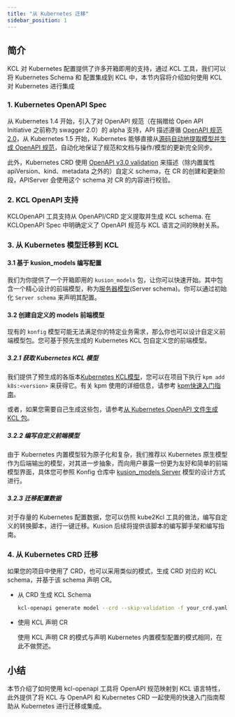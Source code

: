 ```yaml
---
title: "从 Kubernetes 迁移"
sidebar_position: 1
---
```


## 简介

KCL 对 Kubernetes 配置提供了许多开箱即用的支持，通过 KCL 工具，我们可以将 Kubernetes Schema 和 配置集成到 KCL 中，本节内容将介绍如何使用 KCL 对 Kubernetes 进行集成

### 1. Kubernetes OpenAPI Spec

从 Kubernetes 1.4 开始，引入了对 OpenAPI 规范（在捐赠给 Open API Initiative 之前称为 swagger 2.0）的 alpha 支持，API 描述遵循 [OpenAPI 规范 2.0](https://github.com/OAI/OpenAPI-Specification/blob/main/versions/2.0.md)，从 Kubernetes 1.5 开始，Kubernetes 能够直接从[源码自动地提取模型并生成 OpenAPI 规范](https://github.com/kubernetes/kube-openapi)，自动化地保证了规范和文档与操作/模型的更新完全同步。

此外，Kubernetes CRD 使用 [OpenAPI v3.0 validation](https://kubernetes.io/docs/tasks/extend-kubernetes/custom-resources/custom-resource-definitions/#validation) 来描述（除内置属性 apiVersion、kind、metadata 之外的）自定义 schema，在 CR 的创建和更新阶段，APIServer 会使用这个 schema 对 CR 的内容进行校验。

### 2. KCL OpenAPI 支持

KCLOpenAPI 工具支持从 OpenAPI/CRD 定义提取并生成 KCL schema. 在 KCLOpenAPI Spec 中明确定义了 OpenAPI 规范与 KCL 语言之间的映射关系。

### 3. 从 Kubernetes 模型迁移到 KCL

#### 3.1 基于 kusion_models 编写配置

我们为你提供了一个开箱即用的 `kusion_models` 包，让你可以快速开始。其中包含一个精心设计的前端模型，称为[服务器模型](https://github.com/kcl-lang/konfig/blob/main/base/pkg/kusion_models/kube/frontend/server.k)(Server schema)。你可以通过初始化 `Server schema` 来声明其配置。

#### 3.2 创建自定义的 models 前端模型

现有的 `konfig` 模型可能无法满足你的特定业务需求，那么你也可以设计自定义前端模型包。您可基于预先生成的 Kubernetes KCL 包自定义您的前端模型。

##### 3.2.1 获取 Kubernetes KCL 模型

我们提供了预生成的各版本[Kubernetes KCL模型](https://github.com/orgs/kcl-lang/packages/container/package/k8s)，您可以在项目下执行 `kpm add k8s:<version>` 来获得它。有关 kpm 使用的详细信息，请参考 [kpm快速入门指南](https://github.com/kcl-lang/kpm#quick-start)。

或者，如果您需要自己生成这些包，请参考[从 Kubernetes OpenAPI 文件生成 KCL 包](https://github.com/kcl-lang/kcl-openapi/blob/main/docs/generate_from_k8s_spec.md)。

##### 3.2.2 编写自定义前端模型

由于 Kubernetes 内置模型较为原子化和复杂，我们推荐以 Kubernetes 原生模型作为后端输出的模型，对其进一步抽象，而向用户暴露一份更为友好和简单的前端模型界面，具体您可参照 Konfig 仓库中 [kusion_models Server](https://github.com/kcl-lang/konfig/blob/main/base/pkg/kusion_models/kube/frontend/server.k) 模型的设计方式进行。

##### 3.2.3 迁移配置数据

对于存量的 Kubernetes 配置数据，您可以仿照 kube2Kcl 工具的做法，编写自定义的转换脚本，进行一键迁移。Kusion 后续将提供该脚本的编写脚手架和编写指南。

### 4. 从 Kubernetes CRD 迁移

如果您的项目中使用了 CRD，也可以采用类似的模式，生成 CRD 对应的 KCL schema，并基于该 schema 声明 CR。

- 从 CRD 生成 KCL Schema

  ```sh
  kcl-openapi generate model --crd --skip-validation -f your_crd.yaml
  ```

- 使用 KCL 声明 CR

  使用 KCL 声明 CR 的模式与声明 Kubernetes 内置模型配置的模式相同，在此不做赘述。

## 小结

本节介绍了如何使用 kcl-openapi 工具将 OpenAPI 规范映射到 KCL 语言特性，此外提供了将 KCL 与 OpenAPI 和 Kubernetes CRD 一起使用的快速入门指南帮助从 Kubernetes 进行迁移或集成。
